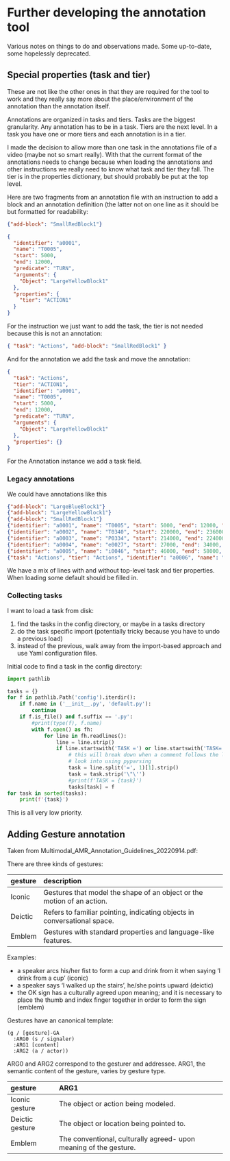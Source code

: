 # Further developing the annotation tool

Various notes on things to do and observations made. Some up-to-date, some hopelessly deprecated.


## Special properties (task and tier)

These are not like the other ones in that they are required for the tool to work and they really say more about the place/environment of the annotation than the annotation itself.

Annotations are organized in tasks and tiers. Tasks are the biggest granularity. Any annotation has to be in a task. Tiers are the next level. In a task you have one or more tiers and each annotation is in a tier.

I made the decision to allow more than one task in the annotations file of a video (maybe not so smart really). With that the current format of the annotations needs to change because when loading the annotations and other instructions we really need to know what task and tier they fall. The tier is in the properties dictionary, but should probably be put at the top level.

Here are two fragments from an annotation file with an instruction to add a block and an annotation definition (the latter not on one line as it should be but formatted for readability:

```json
{"add-block": "SmallRedBlock1"}
```
```json
{
  "identifier": "a0001",
  "name": "T0005",
  "start": 5000,
  "end": 12000,
  "predicate": "TURN",
  "arguments": {
    "Object": "LargeYellowBlock1"
  },
  "properties": {
    "tier": "ACTION1"
  }
}
```

For the instruction we just want to add the task, the tier is not needed because this is not an annotation:


```json
{ "task": "Actions", "add-block": "SmallRedBlock1" }
```

And for the annotation we add the task and move the annotation:

```json
{
  "task": "Actions",
  "tier": "ACTION1",  
  "identifier": "a0001",
  "name": "T0005",
  "start": 5000,
  "end": 12000,
  "predicate": "TURN",
  "arguments": {
    "Object": "LargeYellowBlock1"
  },
  "properties": {}
}
```

For the Annotation instance we add a task field.


### Legacy annotations

We could have annotations like this

```json
{"add-block": "LargeBlueBlock1"}
{"add-block": "LargeYellowBlock1"}
{"add-block": "SmallRedBlock1"}
{"identifier": "a0001", "name": "T0005", "start": 5000, "end": 12000, "predicate": "TURN", "arguments": {"Object": "LargeYellowBlock1"}, "properties": {"tier": "ACTION1"}}
{"identifier": "a0002", "name": "T0340", "start": 220000, "end": 236000, "predicate": "TURN", "arguments": {"Object": "SmallRedBlock1"}, "properties": {"tier": "ACTION1"}}
{"identifier": "a0003", "name": "P0334", "start": 214000, "end": 224000, "predicate": "PUT", "arguments": {"Object": "SmallRedBlock1", "Location": "above(LargeYellowBlock1)"}, "properties": {"tier": "ACTION2"}}
{"identifier": "a0004", "name": "e0027", "start": 27000, "end": 34000, "predicate": "emblem-GA", "arguments": {"ARG0": "Director1", "ARG1": "a", "ARG2": "b"}, "properties": {"tier": "GESTURES-Director1", "comment": null}}
{"identifier": "a0005", "name": "i0046", "start": 46000, "end": 58000, "predicate": "icon-GA", "arguments": {"ARG0": "Builder", "ARG1": "x", "ARG2": "(a / actor)"}, "properties": {"tier": "GESTURES-Builder", "comment": null}}
{"task": "Actions", "tier": "Actions", "identifier": "a0006", "name": "L0036", "start": 36000, "end": 242000, "predicate": "LEAVE", "arguments": {"Person": "se", "Location": "room"}, "properties": {}}
```

We have a mix of lines with and without top-level task and tier properties. When loading some default should be filled in.


### Collecting tasks

I want to load a task from disk:

1. find the tasks in the config directory, or maybe in a tasks directory
2. do the task specific import (potentially tricky because you have to undo a previous load)
3. instead of the previous, walk away from the import-based approach and use Yaml configuration files.


Initial code to find a task in the config directory:

```python
import pathlib

tasks = {}
for f in pathlib.Path('config').iterdir():
	if f.name in ('__init__.py', 'default.py'):
		continue
	if f.is_file() and f.suffix == '.py':
		#print(type(f), f.name)
		with f.open() as fh:
			for line in fh.readlines():
				line = line.strip()
				if line.startswith('TASK =') or line.startswith('TASK='):
					# this will break down when a comment follows the line
					# look into using pyparsing
					task = line.split('=', 1)[1].strip()
					task = task.strip('\"\'')
					#print(f'TASK = {task}')
					tasks[task] = f
for task in sorted(tasks):
	print(f'{task}')
```

This is all very low priority.


## Adding Gesture annotation

Taken from  Multimodal\_AMR\_Annotation\_Guidelines\_20220914.pdf:

There are three kinds of gestures:

| gesture  | description |
| :------- | :----------- |
| Iconic   | Gestures that model the shape of an object or the motion of an action. |
| Deictic  | Refers to familiar pointing, indicating objects in conversational space. |
| Emblem   | Gestures with standard properties and language-like features. |

Examples:

- a speaker arcs his/her fist to form a cup and drink from it when saying ‘I drink from a cup’ (iconic)
- a speaker says ‘I walked up the stairs’, he/she points upward (deictic)
- the OK sign has a culturally agreed upon meaning; and it is necessary to place the thumb and index finger together in order to form the sign (emblem)

Gestures have an canonical template:

```
(g / [gesture]-GA
  :ARG0 (s / signaler)
  :ARG1 [content]
  :ARG2 (a / actor))
```

ARG0 and ARG2 correspond to the gesturer and addressee. ARG1, the semantic content of the gesture, varies by gesture type.

| gesture         | ARG1        |
| :-------------- | :---------- |
| Iconic gesture  | The object or action being modeled. |
| Deictic gesture | The object or location being pointed to. |
| Emblem          | The conventional, culturally agreed- upon meaning of the gesture. |
